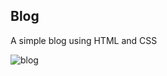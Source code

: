 ## Blog
A simple blog using HTML and CSS

![blog](https://user-images.githubusercontent.com/32400008/80067013-acbf7200-855a-11ea-92e0-dbc6b1989966.jpg)
